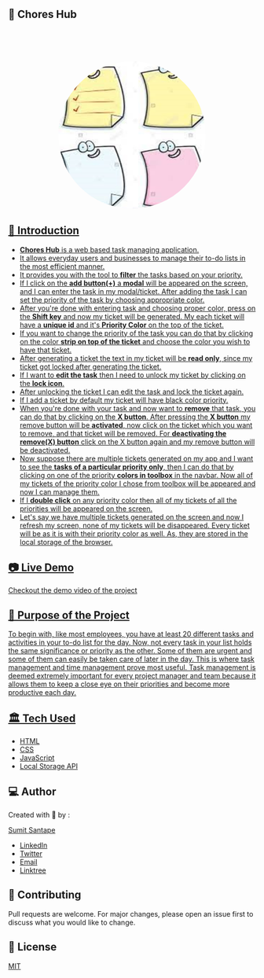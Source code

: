 ## 🚀 Chores Hub

<p align="center">
<br>
    
<br>
<br>
</p>
<p align="center">
    <a href="https://github.com/sumitsantape30/Chores-Hub">
        <img style="border-radius:50%" src="https://github.com/sumitsantape30/Chores-Hub/blob/main/image/download.jpg" alt="Logo" width="300" height="300"> 
</p>
     
    
## 📌 Introduction 

- **Chores Hub** is a web based task managing application.
- It allows everyday users and businesses to manage their to-do lists in the most efficient manner.
- It provides you with the tool to **filter** the tasks based on your priority.
- If I click on the **add button(+)** a **modal** will be appeared on the screen, and I can enter the task in my modal/ticket. After adding the task I can set the priority of the task by choosing appropriate color.
- After you're done with entering task and choosing proper color, press on the **Shift key** and now my ticket will be generated. My each ticket will have a **unique id** and it's **Priority Color** on the top of the ticket.
- If you want to change the priority of the task you can do that by clicking on the color **strip on top of the ticket** and choose the color you wish to have that ticket.
- After generating a ticket the text in my ticket will be **read only**, since my ticket got locked after generating the ticket.
- If I want to **edit the task** then I need to unlock my ticket by clicking on the **lock icon**.
- After unlocking the ticket I can edit the task and lock the ticket again.
- If I add a ticket by default my ticket will have black color priority. 
- When you're done with your task and now want to **remove** that task, you can do that by clicking on the **X button**. After pressing the **X button** my remove button will be **activated**, now click on the ticket which you want to remove, and that ticket will be removed. For **deactivating the remove(X) button** click on the X button again and my remove button will be deactivated.
- Now suppose there are multiple tickets generated on my app and I want to see the **tasks of a particular priority only**, then I can do that by clicking on one of the priority **colors in toolbox** in the navbar. Now all of my tickets of the priority color I chose from toolbox will be appeared and now I can manage them.
- If I **double click** on any priority color then all of my tickets of all the priorities will be appeared on the screen.
- Let's say we have multiple tickets generated on the screen and now I refresh my screen, none of my tickets will be disappeared. Every ticket will be as it is with their priority color as well. As, they are stored in the local storage of the browser.
    

    
## 📷 Live Demo 

Checkout the demo video of the project

    
## 🎯 Purpose of the Project
 To begin with, like most employees, you have at least 20 different tasks and activities in your to-do list for the day. Now, not every task in your list holds the same significance or priority as the other. Some of them are urgent and some of them can easily be taken care of later in the day. This is where task management and time management prove most useful. Task management is deemed extremely important for every project manager and team because it allows them to keep a close eye on their priorities and become more productive each day.


## 🏛️ Tech Used

- [HTML](https://developer.mozilla.org/en-US/docs/Learn/HTML)
- [CSS](https://developer.mozilla.org/en-US/docs/Web/CSS)
- [JavaScript](https://javascript.info/)
- [Local Storage API](https://developer.mozilla.org/en-US/docs/Web/API/Window/localStorage)

    
## 💻 Author

Created with 💖 by :
    
  [Sumit Santape](https://github.com/sumitsantape30) 

- [LinkedIn](https://www.linkedin.com/in/sumit-santape-32b82b190)
- [Twitter](https://twitter.com/sumitsantape?t=ATSNSAakdkq8TKbPk_NdQA&s=08)
- [Email](sumitsantape@gmail.com)
- [Linktree](https://linktr.ee/sumitsantape)


## 🤝 Contributing
Pull requests are welcome. For major changes, please open an issue first to discuss what you would like to change.


## 📃 License
[MIT](https://choosealicense.com/licenses/mit/)
